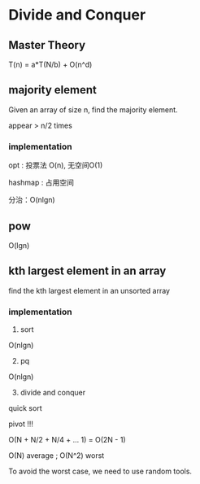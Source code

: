 # Divide and Conquer

## Master Theory

T(n) = a*T(N/b) + O(n^d)

## majority element

Given an array of size n, find the majority element.

appear > n/2 times

### implementation

opt : 投票法 O(n), 无空间O(1)


hashmap : 占用空间


分治：O(nlgn)

## pow

O(lgn)


## kth largest element in an array

find the kth largest element in an unsorted array

### implementation

1. sort

O(nlgn)

2. pq

O(nlgn)

3. divide and conquer

quick sort

pivot !!!

O(N + N/2 + N/4 + ... 1) = O(2N - 1)

O(N) average ; O(N^2) worst

To avoid the worst case, we need to use random tools.



